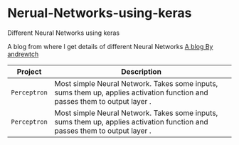 # Nerual-Networks-using-keras
Different Neural Networks using keras

A blog from where I get details of different Neural Networks [A blog By andrewtch](https://towardsdatascience.com/the-mostly-complete-chart-of-neural-networks-explained-3fb6f2367464)

| Project | Description |
| --- | --- |
| `Perceptron` | Most simple Neural Network. Takes some inputs, sums them up, applies activation function and passes them to output layer . |
| `Perceptron` | Most simple Neural Network. Takes some inputs, sums them up, applies activation function and passes them to output layer . |
